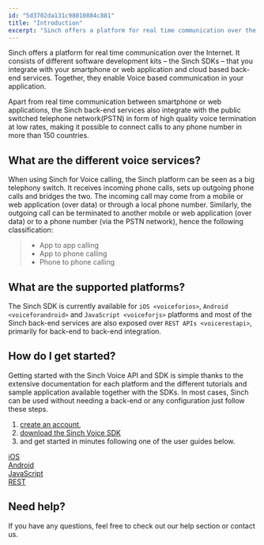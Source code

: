 ```yaml
---
id: "5d3702da131c98010884c881"
title: "Introduction"
excerpt: "Sinch offers a platform for real time communication over the Internet. It consists of different software development kits – the Sinch SDKs. Find out more now."
---
```

Sinch offers a platform for real time communication over the Internet. It consists of different software development kits – the Sinch SDKs – that you integrate with your smartphone or web application and cloud based back-end services. Together, they enable Voice based communication in your application.

Apart from real time communication between smartphone or web applications, the Sinch back-end services also integrate with the public switched telephone network(PSTN) in form of high quality voice termination at low rates, making it possible to connect calls to any phone number in more than 150 countries.

## What are the different voice services?

When using Sinch for Voice calling, the Sinch platform can be seen as a big telephony switch. It receives incoming phone calls, sets up outgoing phone calls and bridges the two. The incoming call may come from a mobile or web application (over data) or through a local phone number. Similarly, the outgoing call can be terminated to another mobile or web application (over data) or to a phone number (via the PSTN network), hence the following classification:

>   - App to app calling
>   - App to phone calling
>   - Phone to phone calling

## What are the supported platforms?

The Sinch SDK is currently available for `iOS <voiceforios>`, `Android <voiceforandroid>` and `JavaScript <voiceforjs>` platforms and most of the Sinch back-end services are also exposed over `REST APIs <voicerestapi>`, primarily for back-end to back-end integration.

## How do I get started?

Getting started with the Sinch Voice API and SDK is simple thanks to the extensive documentation for each platform and the different tutorials and sample application available together with the SDKs. In most cases, Sinch can be used without needing a back-end or any configuration just follow these steps.

1.  [create an account](https://portal.sinch.com/#/signup),
2.  [download the Sinch Voice SDK](page:downloads) 
3.  and get started in minutes following one of the user guides below.

<div class="magic-block-html">
  <div class="ug-links">
    <div class="row">
      <a href="./voice-for-ios" class="col-md-3 ug-link">
        <div class="ug-title">
          <i class="fab fa-apple"></i><span class="title">iOS</span>
        </div>
      </a>
      <a href="./voice-for-android" class="col-md-3 ug-link">
        <div class="ug-title">
          <i class="fab fa-android"></i><span class="title">Android</span>
        </div>
      </a>
      <a href="./voice-for-js" class="col-md-3 ug-link">
        <div class="ug-title">
          <i class="fab fa-js"></i><span class="title">JavaScript</span>
        </div>
      </a>
      <a href="./voice-rest-api" class="col-md-3 ug-link">
        <div class="ug-title">
          <i class="fa fa-code"></i><span class="title">REST</span>
        </div>
      </a>
    </div>
  </div>
</div>

## Need help?

If you have any questions, feel free to check out our help section or contact us.